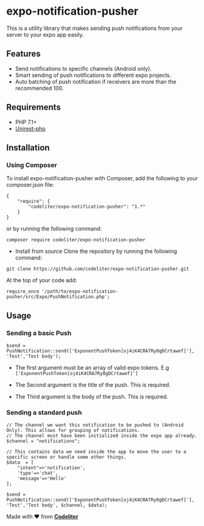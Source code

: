 # expo-notification-pusher

This is a utility library that makes sending push notifications from your server to your expo app easily.


## Features
* Send notifications to specific channels (Android only).
* Smart sending of push notifications to different expo projects.
* Auto batching of push notification if receivers are more than the recommended 100.

## Requirements
* PHP 7.1+
* [Unirest-php](https://packagist.org/packages/mashape/unirest-php)

## Installation
### Using Composer

To install expo-notification-pusher with Composer, add the following to your composer.json file:

```
{
    "require": {
        "codeliter/expo-notification-pusher": "1.*"
    }
}
```

or by running the following command:

```
composer require codeliter/expo-notification-pusher
```

* Install from source
Clone the repository by running the following command:
```
git clone https://github.com/codeliter/expo-notification-pusher.git
```

At the top of your code add:
```
require_once '/path/to/expo-notification-pusher/src/Expo/PushNotification.php';
```

## Usage
### Sending a basic Push
```
$send = PushNotification::send(['ExponentPushToken[oj4iK4CRA7Ry8gDCrtawef]'], 'Test','Test body');
```

* The first argument must be an array of valid expo tokens. E.g `['ExponentPushToken[oj4iK4CRA7Ry8gDCrtawef]']`

* The Second argument is the title of the push. This is required.

* The Third argument is the body of the push. This is required.

### Sending a standard push
```
// The channel we want this notification to be pushed to (Android Only). This allows for grouping of notifications.
// The channel must have been initialized inside the expo app already.
$channel = "notifications";

// This contains data we need inside the app to move the user to a specific screen or handle some other things.
$data  = [
    "intent"=>'notification',
    'type'=>'chat',
    'message'=>'Hello'
];

$send = PushNotification::send(['ExponentPushToken[oj4iK4CRA7Ry8gDCrtawef]'], 'Test','Test body', $channel, $data);
```


Made with ♥ from [**Codeliter**](https://github.com/codeliter)